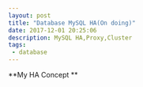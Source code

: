 ```yaml
---
layout: post
title: "Database MySQL HA(On doing)"
date: 2017-12-01 20:25:06
description: MySQL HA,Proxy,Cluster 
tags: 
 - database
---
```


**My HA Concept **


